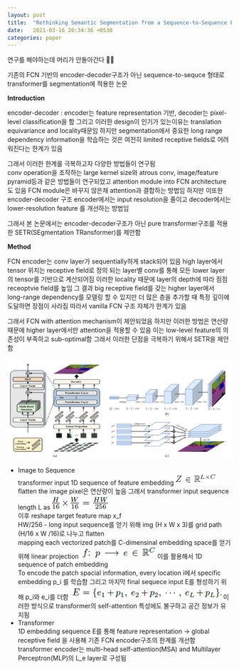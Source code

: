 ```yaml
---
layout: post
title:  "Rethinking Semantic Segmentation from a Sequence-to-Sequence Perspective with Transformers 정리"
date:   2021-03-16 20:34:36 +0530
categories: paper  
---
```




연구를 해야하는데 머리가 안돌아간다 🤕🤕

기존의 FCN 기반의 encoder-decoder구조가 아닌 sequence-to-sequce 형태로 transformer를 segmentation에 적용한 논문

**Introduction**

encoder-decoder : encoder는 feature representation 기반, decoder는 pixel-level classification을 함 그리고 이러한 design이 인기가 있는이유는 translation equivariance and locality때문임 하지만 segmentation에서 중요한 long range dependency information을 학습하는 것은 여전히 limited receptive fields로 어려워진다는 한계가 있음 

그래서 이러한 한계를 극복하고자 다양한 방법들이 연구됨   
conv operation을 조작하는 large kernel size와 atrous conv, image/feature pyramid등과 같은 방법들이 연구되었고 attention module into FCN architecture도 있음 FCN module은 바꾸지 않은채 attention과 결합하는 방법임 하지만 이또한 encoder-decoder 구조 encoder에서는 input resolution을 줄이고 decoder에서는 lower-resolution feature 를 개선하는 방법임 

그래서 본 논문에서는 encoder-decoder구조가 아닌 pure transformer구조를 적용한 SETR(SEgmentation TRansformer)를 제안함 

**Method**

FCN encoder는 conv layer가 sequentially하게 stack되어 있음 high layer에서 tensor 위치는 receptive field로 정의 되는 layer별 conv를 통해 모든 lower layer 의 tensor를 기반으로 계산되어짐 이러한 locality 때문에 layer의 depth에 따라 점점 receoptvie field를 높임 그 결과 big receptive field를 갖는 higher layer에서 long-range dependency를 모델링 할 수 있지만  더 많은 층을 추가할 때 특정 깊이에 도달하면 장점이 사라짐 따라서 vanilla FCN 구조 자체가 한계가 있음

그래서 FCN with attention mechanism이 제안되었음 하지만 이러한 방법은 연산량 때문에 higher layer에서만 attention을 적용할 수 있음 이는 low-level feature의 의존성이 부족하고 sub-optimal함 그래서 이러한 단점을 극복하기 위해서 SETR을 제안함

![img1](\assets\post\post13\img1.png)  

* Image to Sequence   
  transformer input 1D sequence of feature embedding  ![img2](\assets\post\post13\img2.png)    
  flatten the image pixel은 연산량이 높음 
  그래서 transformer input sequence length L as ![img3](\assets\post\post13\img3.png)    
  이후 reshape target feature map x_f  
  HW/256 - long input sequence를 얻기 위해 img (H x W x 3)를 grid path (H/16 x W /16)로 나누고 flatten   
  mapping each vectorized patch를 C-dimensinal embedding space를 얻기 위해 linear projection ![img4](\assets\post\post13\img4.png)    이를 활용해서 1D sequence of patch embedding   
  To encode the patch spacial information, every location i에서 specific embedding p_i 를 학습함 그리고 마지막 final sequece input E를 형성하기 위해 p_i와 e_i를 더함 ![img5](\assets\post\post13\img5.png)    이러한 방식으로 transformer의 self-attention 특성에도 불구하고 공간 정보가 유지됨 
* Transformer   
  1D embedding sequence E를 통해 feature representation -> global receptive field 을 사용해 기존 FCN encoder구조의 한계를 개선함  
  transformer encoder는 multi-head self-attention(MSA) and Multilayer Perceptron(MLP)의 L_e layer로 구성됨 

